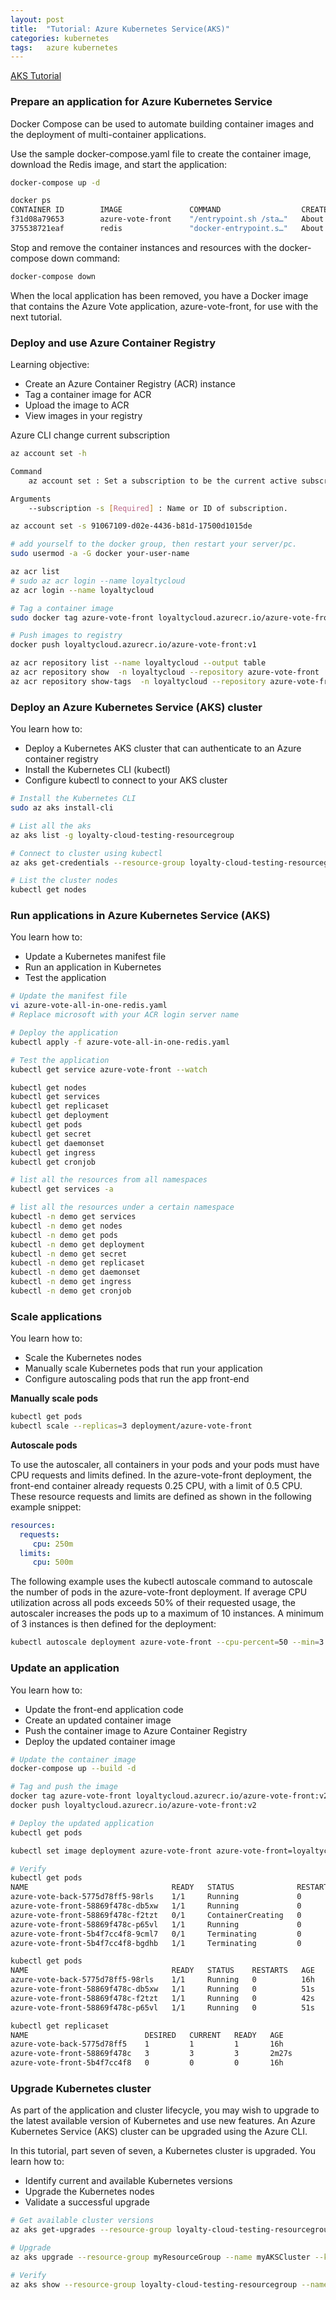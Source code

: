 ```yaml
---
layout: post
title:  "Tutorial: Azure Kubernetes Service(AKS)"
categories: kubernetes
tags:   azure kubernetes
---
```


[AKS Tutorial](https://docs.microsoft.com/en-us/azure/aks/tutorial-kubernetes-prepare-app)

### Prepare an application for Azure Kubernetes Service

Docker Compose can be used to automate building container images and the deployment of multi-container applications.

Use the sample docker-compose.yaml file to create the container image, download the Redis image, and start the application:

```bash
docker-compose up -d

docker ps
CONTAINER ID        IMAGE               COMMAND                  CREATED              STATUS              PORTS                           NAMES
f31d08a79653        azure-vote-front    "/entrypoint.sh /sta…"   About a minute ago   Up About a minute   443/tcp, 0.0.0.0:8080->80/tcp   azure-vote-front
375538721eaf        redis               "docker-entrypoint.s…"   About a minute ago   Up About a minute   0.0.0.0:6379->6379/tcp          azure-vote-back
```

Stop and remove the container instances and resources with the docker-compose down command:

```bash
docker-compose down
```

When the local application has been removed, you have a Docker image that contains the Azure Vote application, azure-vote-front, for use with the next tutorial.

### Deploy and use Azure Container Registry

Learning objective:

- Create an Azure Container Registry (ACR) instance
- Tag a container image for ACR
- Upload the image to ACR
- View images in your registry

Azure CLI change current subscription

```bash
az account set -h

Command
    az account set : Set a subscription to be the current active subscription.

Arguments
    --subscription -s [Required] : Name or ID of subscription.

az account set -s 91067109-d02e-4436-b81d-17500d1015de
```


```bash
# add yourself to the docker group, then restart your server/pc.
sudo usermod -a -G docker your-user-name

az acr list
# sudo az acr login --name loyaltycloud
az acr login --name loyaltycloud

# Tag a container image
sudo docker tag azure-vote-front loyaltycloud.azurecr.io/azure-vote-front:v1

# Push images to registry
docker push loyaltycloud.azurecr.io/azure-vote-front:v1

az acr repository list --name loyaltycloud --output table
az acr repository show  -n loyaltycloud --repository azure-vote-front
az acr repository show-tags  -n loyaltycloud --repository azure-vote-front
```

### Deploy an Azure Kubernetes Service (AKS) cluster

You learn how to:

- Deploy a Kubernetes AKS cluster that can authenticate to an Azure container registry
- Install the Kubernetes CLI (kubectl)
- Configure kubectl to connect to your AKS cluster

```bash
# Install the Kubernetes CLI
sudo az aks install-cli

# List all the aks
az aks list -g loyalty-cloud-testing-resourcegroup

# Connect to cluster using kubectl
az aks get-credentials --resource-group loyalty-cloud-testing-resourcegroup --name loyalty-cloud-testing-cluster

# List the cluster nodes
kubectl get nodes
```

### Run applications in Azure Kubernetes Service (AKS)

You learn how to:

- Update a Kubernetes manifest file
- Run an application in Kubernetes
- Test the application

```bash
# Update the manifest file
vi azure-vote-all-in-one-redis.yaml
# Replace microsoft with your ACR login server name

# Deploy the application
kubectl apply -f azure-vote-all-in-one-redis.yaml

# Test the application
kubectl get service azure-vote-front --watch

kubectl get nodes
kubectl get services
kubectl get replicaset
kubectl get deployment
kubectl get pods
kubectl get secret
kubectl get daemonset
kubectl get ingress
kubectl get cronjob

# list all the resources from all namespaces
kubectl get services -a

# list all the resources under a certain namespace
kubectl -n demo get services
kubectl -n demo get nodes
kubectl -n demo get pods
kubectl -n demo get deployment
kubectl -n demo get secret
kubectl -n demo get replicaset
kubectl -n demo get daemonset
kubectl -n demo get ingress
kubectl -n demo get cronjob

```

### Scale applications

You learn how to:

- Scale the Kubernetes nodes
- Manually scale Kubernetes pods that run your application
- Configure autoscaling pods that run the app front-end

**Manually scale pods**

```bash
kubectl get pods
kubectl scale --replicas=3 deployment/azure-vote-front

```

**Autoscale pods**

To use the autoscaler, all containers in your pods and your pods must have CPU requests and limits defined. In the azure-vote-front deployment, the front-end container already requests 0.25 CPU, with a limit of 0.5 CPU. These resource requests and limits are defined as shown in the following example snippet:

```yaml
resources:
  requests:
     cpu: 250m
  limits:
     cpu: 500m
```

The following example uses the kubectl autoscale command to autoscale the number of pods in the azure-vote-front deployment. If average CPU utilization across all pods exceeds 50% of their requested usage, the autoscaler increases the pods up to a maximum of 10 instances. A minimum of 3 instances is then defined for the deployment:

```bash
kubectl autoscale deployment azure-vote-front --cpu-percent=50 --min=3 --max=10
```

### Update an application

You learn how to:

- Update the front-end application code
- Create an updated container image
- Push the container image to Azure Container Registry
- Deploy the updated container image

```bash
# Update the container image
docker-compose up --build -d

# Tag and push the image
docker tag azure-vote-front loyaltycloud.azurecr.io/azure-vote-front:v2
docker push loyaltycloud.azurecr.io/azure-vote-front:v2

# Deploy the updated application
kubectl get pods

kubectl set image deployment azure-vote-front azure-vote-front=loyaltycloud.azurecr.io/azure-vote-front:v2

# Verify
kubectl get pods
NAME                                READY   STATUS              RESTARTS   AGE
azure-vote-back-5775d78ff5-98rls    1/1     Running             0          16h
azure-vote-front-58869f478c-db5xw   1/1     Running             0          13s
azure-vote-front-58869f478c-f2tzt   0/1     ContainerCreating   0          4s
azure-vote-front-58869f478c-p65vl   1/1     Running             0          13s
azure-vote-front-5b4f7cc4f8-9cml7   0/1     Terminating         0          16h
azure-vote-front-5b4f7cc4f8-bgdhb   1/1     Terminating         0          16h

kubectl get pods
NAME                                READY   STATUS    RESTARTS   AGE
azure-vote-back-5775d78ff5-98rls    1/1     Running   0          16h
azure-vote-front-58869f478c-db5xw   1/1     Running   0          51s
azure-vote-front-58869f478c-f2tzt   1/1     Running   0          42s
azure-vote-front-58869f478c-p65vl   1/1     Running   0          51s

kubectl get replicaset
NAME                          DESIRED   CURRENT   READY   AGE
azure-vote-back-5775d78ff5    1         1         1       16h
azure-vote-front-58869f478c   3         3         3       2m27s
azure-vote-front-5b4f7cc4f8   0         0         0       16h
```

### Upgrade Kubernetes cluster

As part of the application and cluster lifecycle, you may wish to upgrade to the latest available version of Kubernetes and use new features. An Azure Kubernetes Service (AKS) cluster can be upgraded using the Azure CLI.

In this tutorial, part seven of seven, a Kubernetes cluster is upgraded. You learn how to:

- Identify current and available Kubernetes versions
- Upgrade the Kubernetes nodes
- Validate a successful upgrade

```bash
# Get available cluster versions
az aks get-upgrades --resource-group loyalty-cloud-testing-resourcegroup --name loyalty-cloud-testing-cluster --output=table

# Upgrade
az aks upgrade --resource-group myResourceGroup --name myAKSCluster --kubernetes-version 1.16.5

# Verify
az aks show --resource-group loyalty-cloud-testing-resourcegroup --name loyalty-cloud-testing-cluster --output table
```

